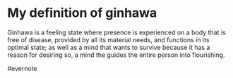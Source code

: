 # My definition of ginhawa

Ginhawa is a feeling state where presence is experienced on a body that is free of disease, provided by all its material needs, and functions in its optimal state; as well as a mind that wants to survive because it has a reason for desiring so, a mind the guides the entire person into flourishing.

\#evernote

